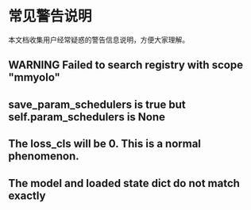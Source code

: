 # 常见警告说明

本文档收集用户经常疑惑的警告信息说明，方便大家理解。

## WARNING Failed to search registry with scope "mmyolo"

## save_param_schedulers is true but self.param_schedulers is None

## The loss_cls will be 0. This is a normal phenomenon.

## The model and loaded state dict do not match exactly
